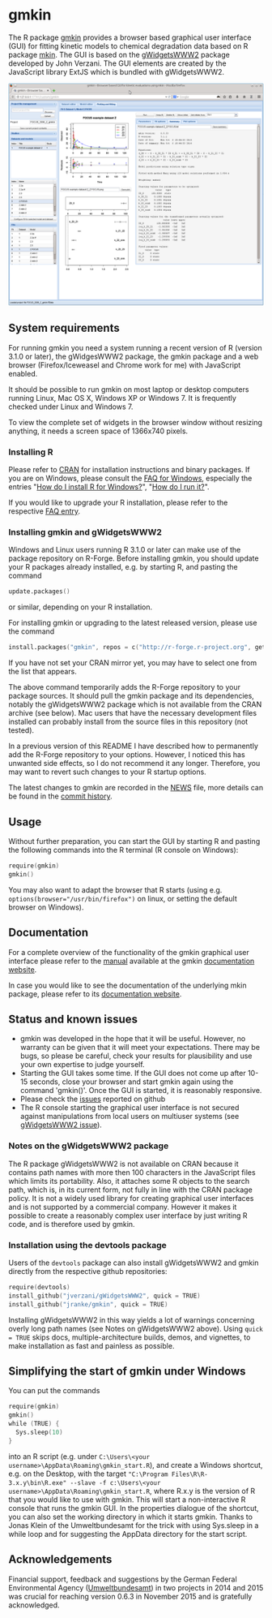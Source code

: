 # gmkin

The R package [gmkin](http://kinfit.r-forge.r-project.org/gmkin_static) 
provides a browser based graphical user interface (GUI) for
fitting kinetic models to chemical degradation data based on R package
[mkin](http://github.com/jranke/mkin). The GUI is based on the 
[gWidgetsWWW2](http://github.com/jverzani/gWidgetsWWW2) package developed by
John Verzani. The GUI elements are created by the JavaScript library
ExtJS which is bundled with gWidgetsWWW2.

![gmkin screenshot](gmkin_screenshot.png)

## System requirements

For running gmkin you need a system running a recent version of R (version
3.1.0 or later), the gWidgesWWW2 package, the gmkin package and a web browser
(Firefox/Iceweasel and Chrome work for me) with JavaScript enabled.

It should be possible to run gmkin on most laptop or desktop computers running
Linux, Mac OS X, Windows XP or Windows 7. It is frequently checked under Linux and
Windows 7.

To view the complete set of widgets in the browser window without resizing
anything, it needs a screen space of 1366x740 pixels.

### Installing R

Please refer to [CRAN](http://cran.r-project.org) for installation instructions
and binary packages. If you are on Windows, please consult the 
[FAQ for Windows](http://cran.r-project.org/bin/windows/base/rw-FAQ.html), especially
the entries 
"[How do I install R for Windows?](http://cran.r-project.org/bin/windows/base/rw-FAQ.html#How-do-I-install-R-for-Windows_003f)", 
"[How do I run it?](http://cran.r-project.org/bin/windows/base/rw-FAQ.html#How-do-I-run-it_003f)".

If you would like to upgrade your R installation, please refer to the
respective 
[FAQ entry](http://cran.r-project.org/bin/windows/base/rw-FAQ.html#What_0027s-the-best-way-to-upgrade_003f).

### Installing gmkin and gWidgetsWWW2

Windows and Linux users running R 3.1.0 or later can make use of the 
package repository on R-Forge. Before installing gmkin, you should update 
your R packages already installed, e.g. by starting R, and pasting the 
command

```s
update.packages()
```

or similar, depending on your R installation.

For installing gmkin or upgrading to the latest released version, please 
use the command

```s
install.packages("gmkin", repos = c("http://r-forge.r-project.org", getOption("repos")))
```

If you have not set your CRAN mirror yet, you may have to select one from the list that 
appears. 

The above command temporarily adds the R-Forge repository to your package
sources.  It should pull the gmkin package and its dependencies, notably the
gWidgetsWWW2 package which is not available from the CRAN archive (see below).
Mac users that have the necessary development files installed can probably 
install from the source files in this repository (not tested).

In a previous version of this README I have described how to permanently add 
the R-Forge repository to your options. However, I noticed this has unwanted
side effects, so I do not recommend it any longer. Therefore, you may want
to revert such changes to your R startup options.

The latest changes to gmkin are recorded in the 
[NEWS](https://github.com/jranke/gmkin/blob/master/NEWS.md) file,
more details can be found in the 
[commit history](https://github.com/jranke/gmkin/commits/master).


## Usage

Without further preparation, you can start the GUI by starting R and pasting the following
commands into the R terminal (R console on Windows):

```s
require(gmkin)
gmkin()
```

You may also want to adapt the browser that R starts (using e.g.
`options(browser="/usr/bin/firefox")` on linux, or setting the default browser
on Windows).

## Documentation

For a complete overview of the functionality of the gmkin graphical user
interface please refer to the 
[manual](http://kinfit.r-forge.r-project.org/gmkin_static/vignettes/gmkin_manual.html)
available at the gmkin [documentation website](http://kinfit.r-forge.r-project.org/gmkin_static).

In case you would like to see the documentation of the underlying mkin package, please 
refer to its 
[documentation website](http://kinfit.r-forge.r-project.org/mkin_static).

## Status and known issues

- gmkin was developed in the hope that it will be useful. However, no warranty can be 
  given that it will meet your expectations. There may be bugs, so please be
  careful, check your results for plausibility and use your own expertise to judge
  yourself.
- Starting the GUI takes some time. If the GUI does not come up after 10-15
  seconds, close your browser and start gmkin again using the command 'gmkin()'.
  Once the GUI is started, it is reasonably responsive.
- Please check the [issues](https://github.com/jranke/gmkin/issues) reported on github
- The R console starting the graphical user interface is not secured against manipulations
  from local users on multiuser systems 
  (see [gWidgetsWWW2 issue](https://github.com/jverzani/gWidgetsWWW2/issues/22)).

### Notes on the gWidgetsWWW2 package

The R package gWidgetsWWW2 is not available on CRAN because it contains 
path names with more then 100 characters in the JavaScript files which limits
its portability.  Also, it attaches some R objects to the search path, which is, 
in its current form, not fully in line with the CRAN package policy. It is not
a widely used library for creating graphical user interfaces and is not supported 
by a commercial company. However it makes it possible to create a reasonably
complex user interface by just writing R code, and is therefore used by gmkin.

### Installation using the devtools package

Users of the `devtools` package can also install gWidgetsWWW2 and gmkin directly from
the respective github repositories:

```s
require(devtools)
install_github("jverzani/gWidgetsWWW2", quick = TRUE)
install_github("jranke/gmkin", quick = TRUE)
```

Installing gWidgetsWWW2 in this way yields a lot of warnings concerning overly
long path names (see Notes on gWidgetsWWW2 above).  Using `quick = TRUE` skips
docs, multiple-architecture builds, demos, and vignettes, to make installation
as fast and painless as possible.

## Simplifying the start of gmkin under Windows

You can put the commands 

```s
require(gmkin)
gmkin()
while (TRUE) {
  Sys.sleep(10)
}
```

into an R script (e.g. under `C:\Users\<your username>\AppData\Roaming\gmkin_start.R`),
and create a Windows shortcut, e.g. on the Desktop, with the target
`"C:\Program Files\R\R-3.x.y\bin\R.exe" --slave -f c:\Users\<your username>\AppData\Roaming\gmkin_start.R`,
where R.x.y is the version of R that you would like to use with gmkin.  This
will start a non-interactive R console that runs the gmkin GUI. In the
properties dialogue of the shortcut, you can also set the working directory in
which it starts gmkin.  Thanks to Jonas Klein of the Umweltbundesamt for the
trick with using Sys.sleep in a while loop and for suggesting the AppData
directory for the start script.

## Acknowledgements

Financial support, feedback and suggestions by the German Federal Environmental
Agency ([Umweltbundesamt](http://www.umweltbundesamt.de)) in two projects in
2014 and 2015 was crucial for reaching version 0.6.3 in November 2015 and is
gratefully acknowledged.
